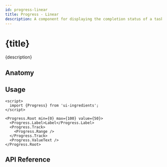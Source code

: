 ```yaml
---
id: progress-linear
title: Progress - Linear
description: A component for displaying the completion status of a task or process.
---
```


# {title}

{description}

<demo>

## Anatomy

<anatomy>

## Usage

```svelte
<script>
  import {Progress} from 'ui-ingredients';
</script>

<Progress.Root min={0} max={100} value={50}>
  <Progress.Label>Label</Progress.Label>
  <Progress.Track>
    <Progress.Range />
  </Progress.Track>
  <Progress.ValueText />
</Progress.Root>
```

## API Reference

<api>
